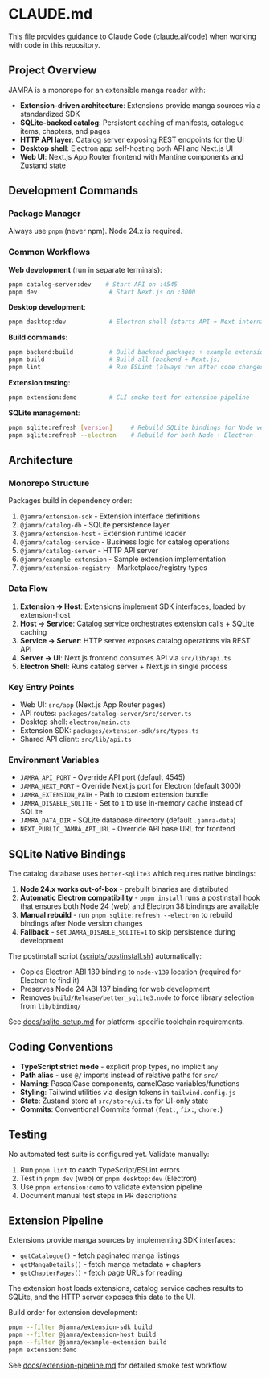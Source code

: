 # CLAUDE.md

This file provides guidance to Claude Code (claude.ai/code) when working with code in this repository.

## Project Overview

JAMRA is a monorepo for an extensible manga reader with:
- **Extension-driven architecture**: Extensions provide manga sources via a standardized SDK
- **SQLite-backed catalog**: Persistent caching of manifests, catalogue items, chapters, and pages
- **HTTP API layer**: Catalog server exposing REST endpoints for the UI
- **Desktop shell**: Electron app self-hosting both API and Next.js UI
- **Web UI**: Next.js App Router frontend with Mantine components and Zustand state

## Development Commands

### Package Manager
Always use `pnpm` (never npm). Node 24.x is required.

### Common Workflows

**Web development** (run in separate terminals):
```bash
pnpm catalog-server:dev    # Start API on :4545
pnpm dev                    # Start Next.js on :3000
```

**Desktop development**:
```bash
pnpm desktop:dev            # Electron shell (starts API + Next internally)
```

**Build commands**:
```bash
pnpm backend:build          # Build backend packages + example extension
pnpm build                  # Build all (backend + Next.js)
pnpm lint                   # Run ESLint (always run after code changes)
```

**Extension testing**:
```bash
pnpm extension:demo         # CLI smoke test for extension pipeline
```

**SQLite management**:
```bash
pnpm sqlite:refresh [version]     # Rebuild SQLite bindings for Node version
pnpm sqlite:refresh --electron    # Rebuild for both Node + Electron
```

## Architecture

### Monorepo Structure
Packages build in dependency order:
1. `@jamra/extension-sdk` - Extension interface definitions
2. `@jamra/catalog-db` - SQLite persistence layer
3. `@jamra/extension-host` - Extension runtime loader
4. `@jamra/catalog-service` - Business logic for catalog operations
5. `@jamra/catalog-server` - HTTP API server
6. `@jamra/example-extension` - Sample extension implementation
7. `@jamra/extension-registry` - Marketplace/registry types

### Data Flow
1. **Extension → Host**: Extensions implement SDK interfaces, loaded by extension-host
2. **Host → Service**: Catalog service orchestrates extension calls + SQLite caching
3. **Service → Server**: HTTP server exposes catalog operations via REST API
4. **Server → UI**: Next.js frontend consumes API via `src/lib/api.ts`
5. **Electron Shell**: Runs catalog server + Next.js in single process

### Key Entry Points
- Web UI: `src/app` (Next.js App Router pages)
- API routes: `packages/catalog-server/src/server.ts`
- Desktop shell: `electron/main.cts`
- Extension SDK: `packages/extension-sdk/src/types.ts`
- Shared API client: `src/lib/api.ts`

### Environment Variables
- `JAMRA_API_PORT` - Override API port (default 4545)
- `JAMRA_NEXT_PORT` - Override Next.js port for Electron (default 3000)
- `JAMRA_EXTENSION_PATH` - Path to custom extension bundle
- `JAMRA_DISABLE_SQLITE` - Set to `1` to use in-memory cache instead of SQLite
- `JAMRA_DATA_DIR` - SQLite database directory (default `.jamra-data`)
- `NEXT_PUBLIC_JAMRA_API_URL` - Override API base URL for frontend

## SQLite Native Bindings

The catalog database uses `better-sqlite3` which requires native bindings:

1. **Node 24.x works out-of-box** - prebuilt binaries are distributed
2. **Automatic Electron compatibility** - `pnpm install` runs a postinstall hook that ensures both Node 24 (web) and Electron 38 bindings are available
3. **Manual rebuild** - run `pnpm sqlite:refresh --electron` to rebuild bindings after Node version changes
4. **Fallback** - set `JAMRA_DISABLE_SQLITE=1` to skip persistence during development

The postinstall script ([scripts/postinstall.sh](scripts/postinstall.sh)) automatically:
- Copies Electron ABI 139 binding to `node-v139` location (required for Electron to find it)
- Preserves Node 24 ABI 137 binding for web development
- Removes `build/Release/better_sqlite3.node` to force library selection from `lib/binding/`

See [docs/sqlite-setup.md](docs/sqlite-setup.md) for platform-specific toolchain requirements.

## Coding Conventions

- **TypeScript strict mode** - explicit prop types, no implicit `any`
- **Path alias** - use `@/` imports instead of relative paths for `src/`
- **Naming**: PascalCase components, camelCase variables/functions
- **Styling**: Tailwind utilities via design tokens in `tailwind.config.js`
- **State**: Zustand store at `src/store/ui.ts` for UI-only state
- **Commits**: Conventional Commits format (`feat:`, `fix:`, `chore:`)

## Testing

No automated test suite is configured yet. Validate manually:
1. Run `pnpm lint` to catch TypeScript/ESLint errors
2. Test in `pnpm dev` (web) or `pnpm desktop:dev` (Electron)
3. Use `pnpm extension:demo` to validate extension pipeline
4. Document manual test steps in PR descriptions

## Extension Pipeline

Extensions provide manga sources by implementing SDK interfaces:
- `getCatalogue()` - fetch paginated manga listings
- `getMangaDetails()` - fetch manga metadata + chapters
- `getChapterPages()` - fetch page URLs for reading

The extension host loads extensions, catalog service caches results to SQLite, and the HTTP server exposes this data to the UI.

Build order for extension development:
```bash
pnpm --filter @jamra/extension-sdk build
pnpm --filter @jamra/extension-host build
pnpm --filter @jamra/example-extension build
pnpm extension:demo
```

See [docs/extension-pipeline.md](docs/extension-pipeline.md) for detailed smoke test workflow.